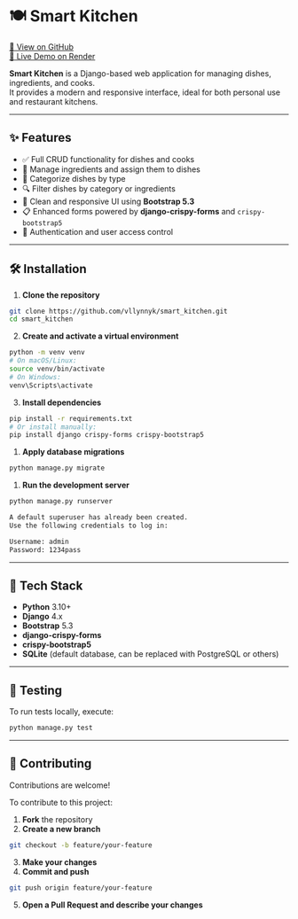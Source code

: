 # 🍽️ Smart Kitchen

[🔗 View on GitHub](https://github.com/vllynnyk/smart_kitchen)  
[🚀 Live Demo on Render](https://smart-kitchen-kytp.onrender.com)    

**Smart Kitchen** is a Django-based web application for managing dishes, ingredients, and cooks.  
It provides a modern and responsive interface, ideal for both personal use and restaurant kitchens.

---

## ✨ Features

- ✅ Full CRUD functionality for dishes and cooks
- 🧂 Manage ingredients and assign them to dishes
- 📂 Categorize dishes by type
- 🔍 Filter dishes by category or ingredients
- 🎨 Clean and responsive UI using **Bootstrap 5.3**
- 📋 Enhanced forms powered by **django-crispy-forms** and `crispy-bootstrap5`
- 🔐 Authentication and user access control

---

## 🛠️ Installation

1. **Clone the repository**
```bash
git clone https://github.com/vllynnyk/smart_kitchen.git
cd smart_kitchen
```

2. **Create and activate a virtual environment**
```bash
python -m venv venv
# On macOS/Linux:
source venv/bin/activate
# On Windows:
venv\Scripts\activate
```
3. **Install dependencies**
```bash
pip install -r requirements.txt
# Or install manually:
pip install django crispy-forms crispy-bootstrap5
```
1. **Apply database migrations**
```bash
python manage.py migrate
```
1. **Run the development server**
```bash
python manage.py runserver

A default superuser has already been created.
Use the following credentials to log in:

Username: admin
Password: 1234pass
```
---

## 🧱 Tech Stack

- **Python** 3.10+
- **Django** 4.x
- **Bootstrap** 5.3
- **django-crispy-forms**
- **crispy-bootstrap5**
- **SQLite** (default database, can be replaced with PostgreSQL or others)

---

## 🧪 Testing

To run tests locally, execute:

```bash
python manage.py test
```

---

## 🤝 Contributing

Contributions are welcome!

To contribute to this project:

1. **Fork** the repository  
2. **Create a new branch**  
```bash
git checkout -b feature/your-feature
```
3. **Make your changes**
4. **Commit and push**
```bash
git push origin feature/your-feature
```
5. **Open a Pull Request and describe your changes**
